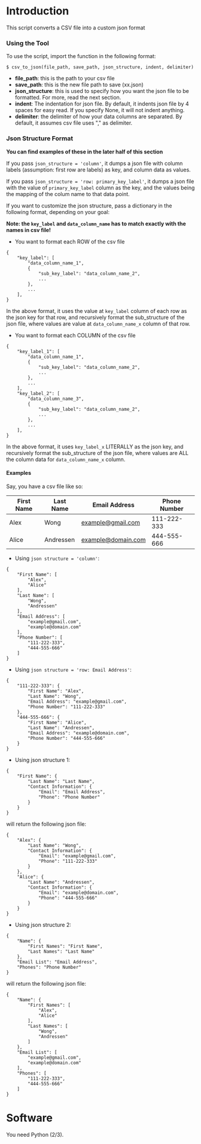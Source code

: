 # Introduction
This script converts a CSV file into a custom json format


### Using the Tool
To use the script, import the function in the following format:

```
$ csv_to_json(file_path, save_path, json_structure, indent, delimiter)
```

- **file_path**: this is the path to your csv file
- **save_path**: this is the new file path to save (xx.json)
- **json_structure**: this is used to specify how you want the json file to be formatted. For more, read the next section.
- **indent**: The indentation for json file. By default, it indents json file by 4 spaces for easy read. If you specify None, it will not indent anything.
- **delimiter**: the delimiter of how your data columns are separated. By default, it assumes csv file uses "," as delimiter.

### Json Structure Format

**You can find examples of these in the later half of this section**

If you pass `json_structure = 'column'`, it dumps a json file with column labels (assumption: first row are labels) as key, and column data as values.

If you pass `json_structure = 'row: primary_key_label'`, it dumps a json file with the value of `primary_key_label` column as the key, and the values being the mapping of the colum name to that data point.

If you want to customize the json structure, pass a dictionary in the following format, depending on your goal:

**Note: the `key_label` and `data_column_name` has to match exactly with the names in csv file!**

- You want to format each ROW of the csv file

```
{
    "key_label": [
        "data_column_name_1",
        {
            "sub_key_label": "data_column_name_2",
            ...
        },
        ...
    ],
}
```

In the above format, it uses the value at `key_label` column of each row as the json key for that row, and recursively format the sub_structure of the json file, where values are value at `data_column_name_x` column of that row.

- You want to format each COLUMN of the csv file

```
{
    "key_label_1": [
        "data_column_name_1",
        {
            "sub_key_label": "data_column_name_2",
            ...
        },
        ...
    ],
    "key_label_2": [
        "data_column_name_3", 
        {
            "sub_key_label": "data_column_name_2",
            ...
        },
        ...
    ],
}
```

In the above format, it uses `key_label_x` LITERALLY as the json key, and recursively format the sub_structure of the json file, where values are ALL the column data for `data_column_name_x` column.

#### Examples

Say, you have a csv file like so:

First Name | Last Name | Email Address| Phone Number
--- | --- | --- | ---
Alex  | Wong | example@gmail.com | 111-222-333
Alice  | Andressen | example@domain.com  | 444-555-666

* Using `json structure = 'column'`:

```
{
    "First Name": [
        "Alex",
        "Alice"
    ],
    "Last Name": [
        "Wong",
        "Andressen"
    ],
    "Email Address": [
        "example@gmail.com",
        "example@domain.com"
    ],
    "Phone Number": [
        "111-222-333",
        "444-555-666"
    ]
}
```


* Using `json structure = 'row: Email Address'`:

```
{
    "111-222-333": {
        "First Name": "Alex",
        "Last Name": "Wong",
        "Email Address": "example@gmail.com",
        "Phone Number": "111-222-333"
    },
    "444-555-666": {
        "First Name": "Alice",
        "Last Name": "Andressen",
        "Email Address": "example@domain.com",
        "Phone Number": "444-555-666"
    }
}
```

* Using json structure 1:

```
{
    "First Name": {
        "Last Name": "Last Name",
        "Contact Information": {
            "Email": "Email Address",
            "Phone": "Phone Number"
        }
    }
}
```

will return the following json file:

```
{
    "Alex": {
        "Last Name": "Wong",
        "Contact Information": {
            "Email": "example@gmail.com",
            "Phone": "111-222-333"
        }
    },
    "Alice": {
        "Last Name": "Andressen",
        "Contact Information": {
            "Email": "example@domain.com",
            "Phone": "444-555-666"
        }
    }
}
```

* Using json structure 2:

```
{
    "Name": {
        "First Names": "First Name",
        "Last Names": "Last Name"
    },
    "Email List": "Email Address",
    "Phones": "Phone Number"
}
```

will return the following json file:

```
{
    "Name": {
        "First Names": [
            "Alex",
            "Alice"
        ],
        "Last Names": [
            "Wong",
            "Andressen"
        ]
    },
    "Email List": [
        "example@gmail.com",
        "example@domain.com"
    ],
    "Phones": [
        "111-222-333",
        "444-555-666"
    ]
}
```


# Software
You need Python (2/3).

